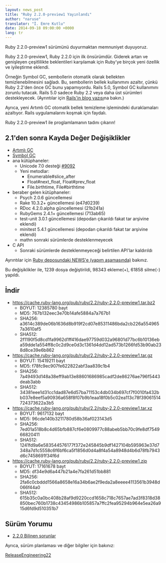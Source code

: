 ```yaml
---
layout: news_post
title: "Ruby 2.2.0-preview1 Yayınlandı"
author: "naruse"
translator: "İ. Emre Kutlu"
date: 2014-09-18 09:00:00 +0000
lang: tr
---
```


Ruby 2.2.0-preview1 sürümünü duyurmaktan memnuniyet duyuyoruz.

Ruby 2.2.0-preview1, Ruby 2.2.0 için ilk önsürümdür.
Giderek artan ve genişleyen çeşitlilikte beklentileri karşılamak için
Ruby'ye birçok yeni özellik ve iyileştirme eklendi.

Örneğin Symbol GC, sembollerin otomatik olarak bellekten temizlenebilmesini
sağladı. Bu, sembollerin bellek kullanımını azaltır, çünkü Ruby 2.2'den önce
GC bunu yapamıyordu. Rails 5.0, Symbol GC kullanımını zorunlu tutacak.
Rails 5.0 sadece Ruby 2.2 veya daha üst sürümleri destekleyecek.
(Ayrıntılar için [Rails'in blog yazısı](http://weblog.rubyonrails.org/2014/8/20/Rails-4-2-beta1/)na bakın.)

Ayrıca, yeni Artımlı GC otomatik bellek temizleme işlemindeki duraklamaları
azaltıyor. Rails uygulamalarını koşmak için faydalı.

Ruby 2.2.0-preview1 ile proglamlamanın tadını çıkarın!

## 2.1'den sonra Kayda Değer Değişiklikler

* [Artımlı GC](https://bugs.ruby-lang.org/issues/10137)
* [Symbol GC](https://bugs.ruby-lang.org/issues/9634)
* ana kütüphaneler:
  * Unicode 7.0 desteği [#9092](https://bugs.ruby-lang.org/issues/9092)
  * Yeni metodlar:
    * Enumerable#slice_after
    * Float#next_float, Float#prev_float
    * File.birthtime, File#birthtime
* beraber gelen kütüphaneler:
  * Psych 2.0.6 güncellemesi
  * Rake 10.3.2+ güncellemesi (e47d0239)
  * RDoc 4.2.0.alpha güncellemesi (21b241a)
  * RubyGems 2.4.1+ güncellemesi (713ab65)
  * test-unit 3.0.1 güncellemesi (depodan çıkarıldı fakat tar arşivine eklendi)
  * minitest 5.4.1 güncellemesi (depodan çıkarıldı fakat tar arşivine eklendi)
  * mathn sonraki sürümlerde desteklenmeyecek
* C API
  * Sonraki sürümlerde desteklenmeyeceği belirtilen API'lar kaldırıldı

Ayrıntılar için [Ruby deposundaki NEWS'e (yapım aşamasında)](https://github.com/ruby/ruby/blob/v2_2_0_preview1/NEWS) bakınız.

Bu değişiklikler ile, 1239 dosya değiştirildi, 98343 ekleme(+), 61858 silme(-)
yapıldı.

## İndir

* <https://cache.ruby-lang.org/pub/ruby/2.2/ruby-2.2.0-preview1.tar.bz2>
  * BOYUT:  12385780 bayt
  * MD5:    767b132eec3e70b14afe5884a7a767b1
  * SHA256: a3614c389de06b1636d8b919f2cd07e85311486bda2cb226a5549657a3610af5
  * SHA512: 2f1190f5d8cd1fa9962d1ff416dae97759d032a96801d77bc6b10136eba59dde1a554ff8c0c2d9ce0d3c1361d4dd12ad573b1266fd53b90ab238d8ce39e6b862
* <https://cache.ruby-lang.org/pub/ruby/2.2/ruby-2.2.0-preview1.tar.gz>
  * BOYUT:  15419211 bayt
  * MD5:    f78fc9ec907fe622822abf3aa839c1b4
  * SHA256: 7a49493d148a38eff9ab13e88601686985cadf2de86276ae796f5443deab3abb
  * SHA512: 34381eee1d31cc1dad87e6d57ba71153c4db034b697cf7f0010fa432bb037e8eef5a90936a658f8f07b9b1eaa18f0b5c02ea113c78f39061514724373622a3b5
* <https://cache.ruby-lang.org/pub/ruby/2.2/ruby-2.2.0-preview1.tar.xz>
  * BOYUT:  9617132 bayt
  * MD5:    96cde140b3211780d58b36af023143d5
  * SHA256: 7ed01a518b8c4d65bfb887cf6e0809977c88abeb5bb70c9fe8df754966820411
  * SHA512: 1241fd9a6e583544576177f372e245845b9df1427104b595963e37d7348a7d1c5558c6f6bf6ca5f1856d0d4a8f4a54a8948d4b6d78fb7943d6c7458691f34f6d
* <https://cache.ruby-lang.org/pub/ruby/2.2/ruby-2.2.0-preview1.zip>
  * BOYUT:  17161678 bayt
  * MD5:    df34e9d6a447b21a4e7fa261d51bb881
  * SHA256: 2fa6c0cbddd1566a8658e16a34b6ae2f9eda2a8eeee4113561b3948d066f44a0
  * SHA512: 615b35c0a0bc408b28af9d9220ccd1658c718c7657ae7ad3f8318d38850bec760b1738c43454986b105857a7ffc2fea95294b964e5ea26a915d6fd9d510351b7

## Sürüm Yorumu

* [2.2.0 Bilinen sorunlar](https://bugs.ruby-lang.org/projects/ruby-trunk/issues?query_id=115)

Ayrıca, sürüm planlaması ve diğer bilgiler için bakınız:

[ReleaseEngineering22](https://bugs.ruby-lang.org/projects/ruby-master/wiki/ReleaseEngineering22)
